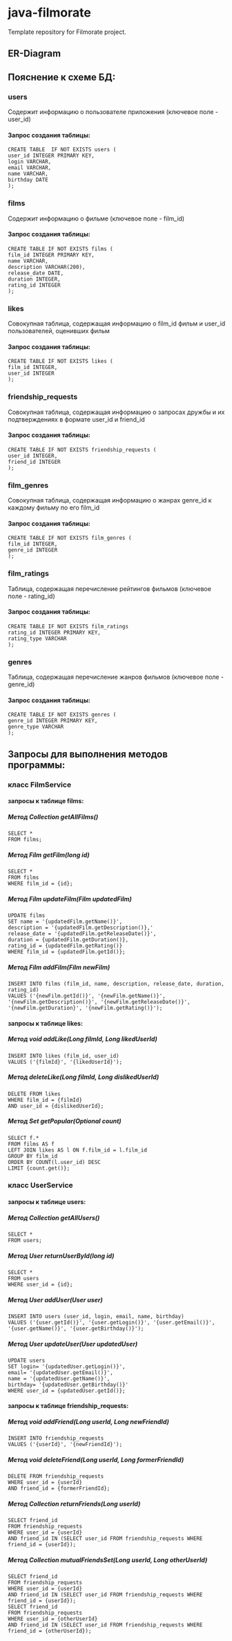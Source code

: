 # java-filmorate
Template repository for Filmorate project.
## ER-Diagram



## Пояснение к схеме БД:

### users
Cодержит информацию о пользователе приложения (ключевое поле - user_id)
#### Запрос создания таблицы:
```
CREATE TABLE  IF NOT EXISTS users (
user_id INTEGER PRIMARY KEY,
login VARCHAR,
email VARCHAR,
name VARCHAR,
birthday DATE
);
```
### films
Cодержит информацию о фильме (ключевое поле - film_id)
#### Запрос создания таблицы:
```
CREATE TABLE IF NOT EXISTS films (
film_id INTEGER PRIMARY KEY,
name VARCHAR,
description VARCHAR(200),
release_date DATE,
duration INTEGER,
rating_id INTEGER
);
```
### likes
Cовокупная таблица, содержащая информацию о film_id фильм и user_id пользователей, оценивших фильм
#### Запрос создания таблицы:
```
CREATE TABLE IF NOT EXISTS likes (
film_id INTEGER,
user_id INTEGER
);
```
### friendship_requests
Cовокупная таблица, содержащая информацию о запросах дружбы и их подтверждениях в формате user_id и friend_id
#### Запрос создания таблицы:
```
CREATE TABLE IF NOT EXISTS friendship_requests (
user_id INTEGER,
friend_id INTEGER
);
```
### film_genres
Cовокупная таблица, содержащая информацию о жанрах genre_id к каждому фильму по его film_id
#### Запрос создания таблицы:
```
CREATE TABLE IF NOT EXISTS film_genres (
film_id INTEGER,
genre_id INTEGER
);
```
### film_ratings
Таблица, содержащая перечисление рейтингов фильмов (ключевое поле - rating_id)
#### Запрос создания таблицы:
```
CREATE TABLE IF NOT EXISTS film_ratings 
rating_id INTEGER PRIMARY KEY,
rating_type VARCHAR
);
```
### genres
Таблица, содержащая перечисление жанров фильмов (ключевое поле - genre_id)
#### Запрос создания таблицы:
```
CREATE TABLE IF NOT EXISTS genres (
genre_id INTEGER PRIMARY KEY,
genre_type VARCHAR
);
```


## Запросы для выполнения методов программы:


### класс FilmService

#### запросы к таблице films:

##### Метод Collection<Film> getAllFilms()
```
SELECT *
FROM films;
```
##### Метод Film getFilm(long id)
```
SELECT *
FROM films
WHERE film_id = {id};
```

##### Метод Film updateFilm(Film updatedFilm)
```
UPDATE films
SET name = '{updatedFilm.getName()}',
description = '{updatedFilm.getDescription()},'
release_date = '{updatedFilm.getReleaseDate()}',
duration = {updatedFilm.getDuration()},
rating_id = {updatedFilm.getRating()}
WHERE film_id = {updatedFilm.getId()};
```

##### Метод Film addFilm(Film newFilm)
```
INSERT INTO films (film_id, name, description, release_date, duration, rating_id)
VALUES ('{newFilm.getId()}', '{newFilm.getName()}', '{newFilm.getDescription()}', '{newFilm.getReleaseDate()}', '{newFilm.getDuration}', '{newFilm.getRating()}');
```

#### запросы к таблице likes:

##### Метод void addLike(Long filmId, Long likedUserId)
```
INSERT INTO likes (film_id, user_id)
VALUES ('{filmId}', '{likedUserId}');
```

##### Метод deleteLike(Long filmId, Long dislikedUserId)
```
DELETE FROM likes
WHERE film_id = {filmId}
AND user_id = {dislikedUserId};
```

##### Метод Set<Film> getPopular(Optional<String> count)
```
SELECT f.*
FROM films AS f
LEFT JOIN likes AS l ON f.film_id = l.film_id
GROUP BY film_id
ORDER BY COUNT(l.user_id) DESC
LIMIT {count.get()};
```

### класс UserService

#### запросы к таблице users:

##### Метод Collection<User> getAllUsers()
```
SELECT *
FROM users;
```

##### Метод User returnUserById(long id)
```
SELECT *
FROM users
WHERE user_id = {id};
```

##### Метод User addUser(User user)
```
INSERT INTO users (user_id, login, email, name, birthday)
VALUES ('{user.getId()}', '{user.getLogin()}', '{user.getEmail()}', '{user.getName()}', '{user.getBirthday()}');
```

##### Метод User updateUser(User updatedUser)
```
UPDATE users
SET login= '{updatedUser.getLogin()}',
email= '{updatedUser.getEmail()}',
name = '{updatedUser.getName()}',
birthday= '{updatedUser.getBirthday()}'
WHERE user_id = {updatedUser.getId()};
```

#### запросы к таблице friendship_requests:

##### Метод void addFriend(Long userId, Long newFriendId)
```
INSERT INTO friendship_requests
VALUES ('{userId}', '{newFriendId}');
```

##### Метод void deleteFriend(Long userId, Long formerFriendId)
```
DELETE FROM friendship_requests
WHERE user_id = {userId}
AND friend_id = {formerFriendId};
```

##### Метод Collection<User> returnFriends(Long userId)
```
SELECT friend_id
FROM friendship_requests
WHERE user_id = {userId}
AND friend_id IN (SELECT user_id FROM friendship_requests WHERE friend_id = {userId});
```

##### Метод Collection<User> mutualFriendsSet(Long userId, Long otherUserId)
```
SELECT friend_id
FROM friendship_requests
WHERE user_id = {userId}
AND friend_id IN (SELECT user_id FROM friendship_requests WHERE friend_id = {userId});
SELECT friend_id
FROM friendship_requests
WHERE user_id = {otherUserId}
AND friend_id IN (SELECT user_id FROM friendship_requests WHERE friend_id = {otherUserId});
```
